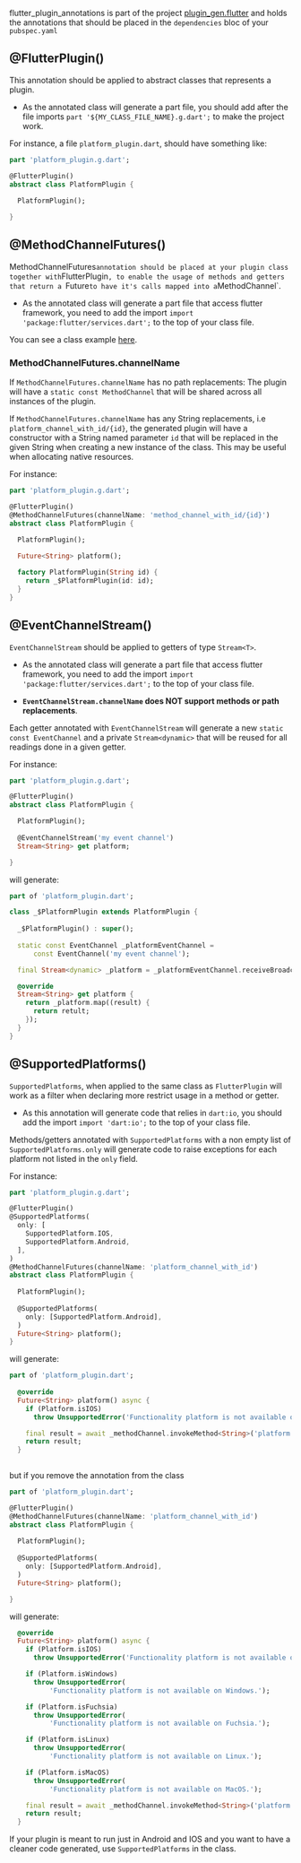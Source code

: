 flutter_plugin_annotations is part of the project [plugin_gen.flutter](https://github.com/BugsBunnyBR/plugin_gen.flutter/) and holds the annotations that should
be placed in the `dependencies` bloc of your `pubspec.yaml`

## @FlutterPlugin()
This annotation should be applied to abstract classes that represents a plugin.

- As the annotated class will generate a part file, you should add 
after the file imports `part '${MY_CLASS_FILE_NAME}.g.dart';` to make the project work.

For instance, a file `platform_plugin.dart`, should have something like:

```dart
part 'platform_plugin.g.dart';

@FlutterPlugin()
abstract class PlatformPlugin {
 
  PlatformPlugin();

}
```

## @MethodChannelFutures()
MethodChannelFutures` annotation should be placed at your plugin class together with `FlutterPlugin`, to enable the usage
of methods and getters that return a `Future<T>` to have it's calls mapped into a `MethodChannel`.

- As the annotated class will generate a part file that access flutter framework, you need to add the import
`import 'package:flutter/services.dart';` to the top of your class file.

You can see a class example [here](https://github.com/BugsBunnyBR/plugin_gen.flutter/blob/master/flutter_plugin_annotations/example/lib/platform_plugin.dart).

### MethodChannelFutures.channelName
 If `MethodChannelFutures.channelName` has no path replacements:  The plugin will have a `static const MethodChannel` that will be shared
 across all instances of the plugin.

If `MethodChannelFutures.channelName` has any String replacements, i.e `platform_channel_with_id/{id}`, the generated plugin will have a constructor with a String named parameter `id` that will be replaced
in the given String when creating a new instance of the class. This may be useful when allocating native resources.

For instance:

```dart
part 'platform_plugin.g.dart';

@FlutterPlugin()
@MethodChannelFutures(channelName: 'method_channel_with_id/{id}')
abstract class PlatformPlugin {

  PlatformPlugin();
  
  Future<String> platform();

  factory PlatformPlugin(String id) {
    return _$PlatformPlugin(id: id);
  }
}
```

## @EventChannelStream()
`EventChannelStream` should be applied to getters of type `Stream<T>`. 

- As the annotated class will generate a part file that access flutter framework, you need to add the import
`import 'package:flutter/services.dart';` to the top of your class file.

- **`EventChannelStream.channelName` does NOT support methods or path replacements**. 

Each getter annotated with `EventChannelStream` will generate a new `static const EventChannel` 
and a private `Stream<dynamic>` that will be reused for all readings done in a given getter.


For instance:

```dart
part 'platform_plugin.g.dart';

@FlutterPlugin()
abstract class PlatformPlugin {

  PlatformPlugin();
  
  @EventChannelStream('my event channel')
  Stream<String> get platform;

}
```

will generate:

```dart
part of 'platform_plugin.dart';

class _$PlatformPlugin extends PlatformPlugin {
  
  _$PlatformPlugin() : super();
  
  static const EventChannel _platformEventChannel =
      const EventChannel('my event channel');

  final Stream<dynamic> _platform = _platformEventChannel.receiveBroadcastStream();

  @override
  Stream<String> get platform {
    return _platform.map((result) {
      return retult;
    });
  }
}
```

## @SupportedPlatforms()
`SupportedPlatforms`, when applied to the same class as `FlutterPlugin` will work as a filter when declaring more restrict usage in a method or getter.

- As this annotation will generate code that relies in `dart:io`, you should add the import `import 'dart:io';` to the top of your class file.

Methods/getters annotated with `SupportedPlatforms` with a non empty list of `SupportedPlatforms.only` will generate code to raise exceptions for each platform not listed in the `only` field.

For instance:
```dart
part 'platform_plugin.g.dart';

@FlutterPlugin()
@SupportedPlatforms(
  only: [
    SupportedPlatform.IOS,
    SupportedPlatform.Android,
  ],
)
@MethodChannelFutures(channelName: 'platform_channel_with_id')
abstract class PlatformPlugin {
 
  PlatformPlugin();
 
  @SupportedPlatforms(
    only: [SupportedPlatform.Android],
  )
  Future<String> platform();
}
```

will generate:

```dart
part of 'platform_plugin.dart';
  
  @override
  Future<String> platform() async {
    if (Platform.isIOS)
      throw UnsupportedError('Functionality platform is not available on IOS.');

    final result = await _methodChannel.invokeMethod<String>('platform');
    return result;
  }
 
```

but if you remove the annotation from the class

```dart
part of 'platform_plugin.dart';

@FlutterPlugin()
@MethodChannelFutures(channelName: 'platform_channel_with_id')
abstract class PlatformPlugin {
  
  PlatformPlugin();
  
  @SupportedPlatforms(
    only: [SupportedPlatform.Android],
  )
  Future<String> platform();

}
```

will generate:

```dart
  @override
  Future<String> platform() async {
    if (Platform.isIOS)
      throw UnsupportedError('Functionality platform is not available on IOS.');

    if (Platform.isWindows)
      throw UnsupportedError(
          'Functionality platform is not available on Windows.');

    if (Platform.isFuchsia)
      throw UnsupportedError(
          'Functionality platform is not available on Fuchsia.');

    if (Platform.isLinux)
      throw UnsupportedError(
          'Functionality platform is not available on Linux.');

    if (Platform.isMacOS)
      throw UnsupportedError(
          'Functionality platform is not available on MacOS.');

    final result = await _methodChannel.invokeMethod<String>('platform');
    return result;
  }
```

If your plugin is meant to run just in Android and IOS and you want to have a cleaner code generated, use `SupportedPlatforms` in the class.
